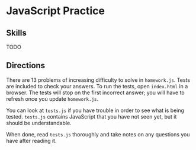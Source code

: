 # JavaScript Practice

## Skills

TODO

## Directions

There are 13 problems of increasing difficulty to solve in `homework.js`. Tests are included to check your answers. To run the tests, open `index.html` in a browser. The tests will stop on the first incorrect answer; you will have to refresh once you update `homework.js`.

You can look at `tests.js` if you have trouble in order to see what is being tested. `tests.js` contains JavaScript that you have not seen yet, but it should be understandable.

When done, read `tests.js` thoroughly and take notes on any questions you have after reading it.
